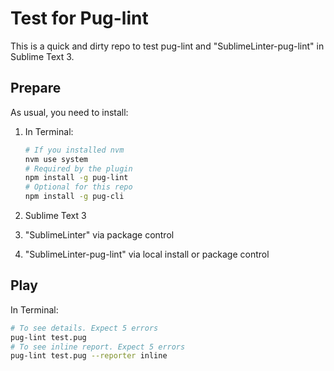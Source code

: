 # Test for Pug-lint

This is a quick and dirty repo to test pug-lint and "SublimeLinter-pug-lint" in Sublime Text 3.

## Prepare

As usual, you need to install:

1. In Terminal:

	```sh
	# If you installed nvm
	nvm use system
	# Required by the plugin
	npm install -g pug-lint
	# Optional for this repo
	npm install -g pug-cli
	```

1. Sublime Text 3
1. "SublimeLinter" via package control
1. "SublimeLinter-pug-lint" via local install or package control

## Play

In Terminal:

```sh
# To see details. Expect 5 errors
pug-lint test.pug
# To see inline report. Expect 5 errors
pug-lint test.pug --reporter inline
```
